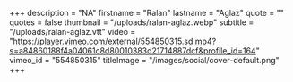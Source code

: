 +++
description = "NA"
firstname = "Ralan"
lastname = "Aglaz"
quote = ""
quotes = false
thumbnail = "/uploads/ralan-aglaz.webp"
subtitle = "/uploads/ralan-aglaz.vtt"
video = "https://player.vimeo.com/external/554850315.sd.mp4?s=a84860188f4a04061c8d80010383d21714887dcf&profile_id=164"
vimeo_id = "554850315"
titleImage = "/images/social/cover-default.png"
+++
